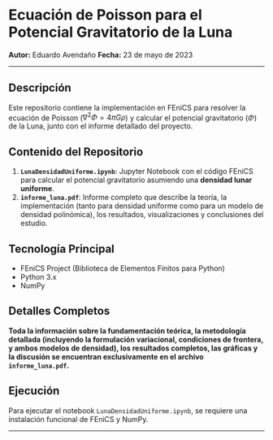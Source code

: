 # Ecuación de Poisson para el Potencial Gravitatorio de la Luna

**Autor:** Eduardo Avendaño
**Fecha:** 23 de mayo de 2023

---

## Descripción

Este repositorio contiene la implementación en FEniCS para resolver la ecuación de Poisson ($\nabla^2 \Phi = 4\pi G \rho$) y calcular el potencial gravitatorio ($\Phi$) de la Luna, junto con el informe detallado del proyecto.

## Contenido del Repositorio

1.  **`LunaDensidadUniforme.ipynb`**: Jupyter Notebook con el código FEniCS para calcular el potencial gravitatorio asumiendo una **densidad lunar uniforme**.
2.  **`informe_luna.pdf`**: Informe completo que describe la teoría, la implementación (tanto para densidad uniforme como para un modelo de densidad polinómica), los resultados, visualizaciones y conclusiones del estudio.

## Tecnología Principal

* FEniCS Project (Biblioteca de Elementos Finitos para Python)
* Python 3.x
* NumPy

## Detalles Completos

**Toda la información sobre la fundamentación teórica, la metodología detallada (incluyendo la formulación variacional, condiciones de frontera, y ambos modelos de densidad), los resultados completos, las gráficas y la discusión se encuentran exclusivamente en el archivo `informe_luna.pdf`.**

## Ejecución

Para ejecutar el notebook `LunaDensidadUniforme.ipynb`, se requiere una instalación funcional de FEniCS y NumPy.

---
